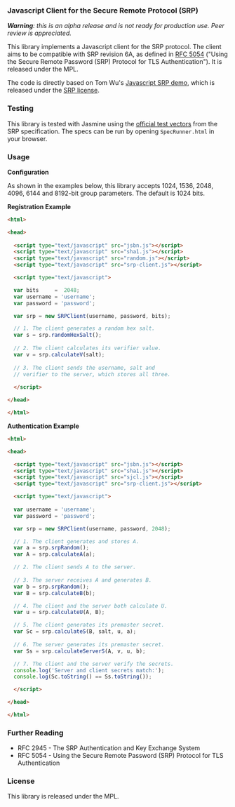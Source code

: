 ### Javascript Client for the Secure Remote Protocol (SRP)

_**Warning**: this is an alpha release and is not ready for production use. Peer review is appreciated._

This library implements a Javascript client for the SRP protocol. The client aims to be compatible with SRP revision 6A, as defined in [RFC 5054](http://tools.ietf.org/html/rfc5054) ("Using the Secure Remote Password (SRP) Protocol for TLS Authentication"). It is released under the MPL.

The code is directly based on Tom Wu's [Javascript SRP demo](http://srp.stanford.edu/demo/demo.html), which is released under the [SRP license](http://srp.stanford.edu/license.txt).

### Testing

This library is tested with Jasmine using the [official test vectors](http://tools.ietf.org/html/rfc5054#appendix-B) from the SRP specification. The specs can be run by opening `SpecRunner.html` in your browser.

### Usage

**Configuration**

As shown in the examples below, this library accepts 1024, 1536, 2048, 4096, 6144 and 8192-bit group parameters. The default is 1024 bits.

**Registration Example**

```html
<html>

<head>
  
  <script type="text/javascript" src="jsbn.js"></script>
  <script type="text/javascript" src="sha1.js"></script>
  <script type="text/javascript" src="random.js"></script>
  <script type="text/javascript" src="srp-client.js"></script>

  <script type="text/javascript">

  var bits     =  2048;
  var username = 'username';
  var password = 'password';

  var srp = new SRPClient(username, password, bits);

  // 1. The client generates a random hex salt.
  var s = srp.randomHexSalt();
  
  // 2. The client calculates its verifier value.
  var v = srp.calculateV(salt);
  
  // 3. The client sends the username, salt and
  // verifier to the server, which stores all three.
  
  </script>

</head>

</html>
```

**Authentication Example**

```html
<html>

<head>

  <script type="text/javascript" src="jsbn.js"></script>
  <script type="text/javascript" src="sha1.js"></script>
  <script type="text/javascript" src="sjcl.js"></script>
  <script type="text/javascript" src="srp-client.js"></script>

  <script type="text/javascript">
  
  var username = 'username';
  var password = 'password';

  var srp = new SRPClient(username, password, 2048);

  // 1. The client generates and stores A.
  var a = srp.srpRandom();
  var A = srp.calculateA(a);

  // 2. The client sends A to the server.
  
  // 3. The server receives A and generates B.
  var b = srp.srpRandom();
  var B = srp.calculateB(b);

  // 4. The client and the server both calculate U.
  var u = srp.calculateU(A, B);

  // 5. The client generates its premaster secret.
  var Sc = srp.calculateS(B, salt, u, a);
  
  // 6. The server generates its premaster secret.
  var Ss = srp.calculateServerS(A, v, u, b);

  // 7. The client and the server verify the secrets.
  console.log('Server and client secrets match:');
  console.log(Sc.toString() == Ss.toString());

  </script>

</head>

</html>
```

### Further Reading

- RFC 2945 - The SRP Authentication and Key Exchange System
- RFC 5054 - Using the Secure Remote Password (SRP) Protocol for TLS Authentication

### License

This library is released under the MPL.
